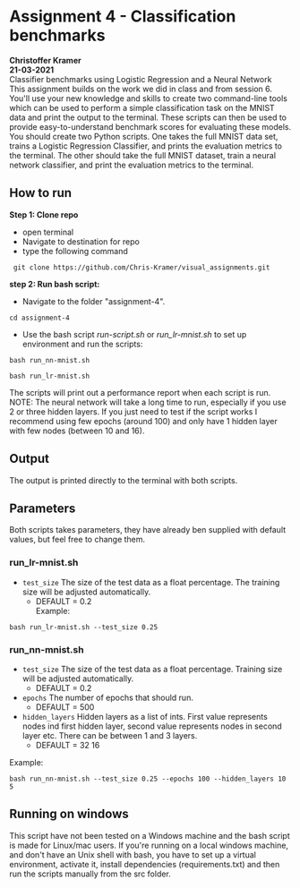 # Assignment 4 - Classification benchmarks
**Christoffer Kramer**  
**21-03-2021**  
Classifier benchmarks using Logistic Regression and a Neural Network  
This assignment builds on the work we did in class and from session 6.  
You'll use your new knowledge and skills to create two command-line tools which can be used to perform a simple classification task on the MNIST data and print the output to the terminal. These scripts can then be used to provide easy-to-understand benchmark scores for evaluating these models.  
You should create two Python scripts. One takes the full MNIST data set, trains a Logistic Regression Classifier, and prints the evaluation metrics to the terminal. The other should take the full MNIST dataset, train a neural network classifier, and print the evaluation metrics to the terminal.  

## How to run  
**Step 1: Clone repo**  
- open terminal  
- Navigate to destination for repo  
- type the following command  
```console
 git clone https://github.com/Chris-Kramer/visual_assignments.git
```  
**step 2: Run bash script:**  
- Navigate to the folder "assignment-4".  
```console
cd assignment-4
```  
- Use the bash script _run-script.sh_ or _run_lr-mnist.sh_ to set up environment and run the scripts:  
```console
bash run_nn-mnist.sh
```  
```console
bash run_lr-mnist.sh
```
The scripts will print out a performance report when each script is run.
NOTE: The neural network will take a long time to run, especially if you use 2 or three hidden layers. If you just need to test if the script works I recommend using few epochs (around 100) and only have 1 hidden layer with few nodes (between 10 and 16).   

## Output
The output is printed directly to the terminal with both scripts.

## Parameters
Both scripts takes parameters, they have already ben supplied with default values, but feel free to change them.

### run_lr-mnist.sh
- `test_size` The size of the test data as a float percentage. The training size will be adjusted automatically.  
    - DEFAULT = 0.2  
Example:  
```console
bash run_lr-mnist.sh --test_size 0.25
```
### run_nn-mnist.sh
- `test_size` The size of the test data as a float percentage. Training size will be adjusted automatically.  
    - DEFAULT = 0.2  
- `epochs` The number of epochs that should run.  
    - DEFAULT = 500  
- `hidden_layers` Hidden layers as a list of ints. First value represents nodes ind first hidden layer, second value represents nodes in second layer etc. There can be between 1 and 3 layers.  
    - DEFAULT = 32 16  
    
Example:  
```console
bash run_nn-mnist.sh --test_size 0.25 --epochs 100 --hidden_layers 10 5
```
## Running on windows
This script have not been tested on a Windows machine and the bash script is made for Linux/mac users. If you're running on a local windows machine, and don't have an Unix shell with bash, you have to set up a virtual environment, activate it, install dependencies (requirements.txt) and then run the scripts manually from the src folder.